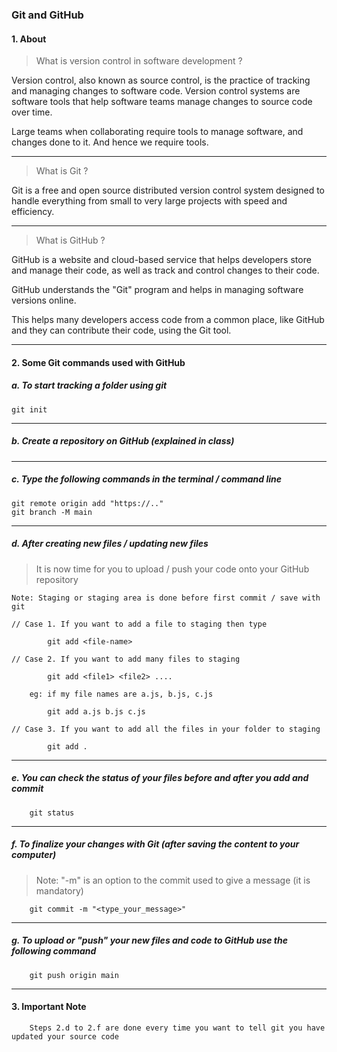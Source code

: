 ### Git and GitHub

#### 1. About

> What is version control in software development ?


Version control, also known as source control, is the practice of tracking and managing changes to software code. Version control systems are software tools that help software teams manage changes to source code over time.

Large teams when collaborating require tools to manage software, and changes done to it.
And hence we require tools.


---

> What is Git ?


Git is a free and open source distributed version control system designed to handle everything from small to very large projects with speed and efficiency.


---

> What is GitHub ?

GitHub is a website and cloud-based service that helps developers store and manage their code, as well as track and control changes to their code. 

GitHub understands the "Git" program and helps in managing software versions online.

This helps many developers access code from a common place, like GitHub and they can contribute their code, using the Git tool.


---

#### 2. Some Git commands used with GitHub

##### a. To start tracking a folder using git
```
git init
```
---

##### b. Create a repository on GitHub (explained in class)

---

##### c. Type the following commands in the terminal / command line

```
git remote origin add "https://.."
git branch -M main
```

---

##### d. After creating new files / updating new files

>  It is now time for you to upload / push your code onto your GitHub repository

```Note: Staging or staging area is done before first commit / save with git```


    // Case 1. If you want to add a file to staging then type

            git add <file-name>

    // Case 2. If you want to add many files to staging

            git add <file1> <file2> ....

        eg: if my file names are a.js, b.js, c.js

            git add a.js b.js c.js
    
    // Case 3. If you want to add all the files in your folder to staging

            git add .



---

##### e. You can check the status of your files before and after you add and commit

```
    git status
```

---

##### f. To finalize your changes with Git (after saving the content to your computer)

> Note: "-m" is an option to the commit used to give a message (it is mandatory)

```
    git commit -m "<type_your_message>"
```

---

##### g. To upload or "push" your new files and code to GitHub use the following command

```
    git push origin main
```

---

#### 3. Important Note

```
    Steps 2.d to 2.f are done every time you want to tell git you have updated your source code
```
